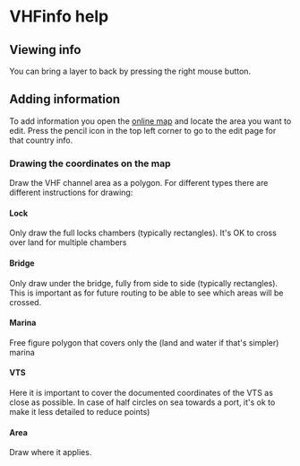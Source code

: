 # VHFinfo help

## Viewing info
You can bring a layer to back by pressing the right mouse button.

## Adding information
To add information you open the [online map](https://htool.github.io/vhfinfo/public/index.html) and locate the area you want to edit.
Press the pencil icon in the top left corner to go to the edit page for that country info.

### Drawing the coordinates on the map
Draw the VHF channel area as a polygon.
For different types there are different instructions for drawing:

#### Lock
Only draw the full locks chambers (typically rectangles). It's OK to cross over land for multiple chambers

#### Bridge
Only draw under the bridge, fully from side to side (typically rectangles). This is important as for future routing to be able to see which areas will be crossed.

#### Marina
Free figure polygon that covers only the (land and water if that's simpler) marina

#### VTS
Here it is important to cover the documented coordinates of the VTS as close as possible. In case of half circles on sea towards a port, it's ok to make it less detailed to reduce points)

#### Area
Draw where it applies.
